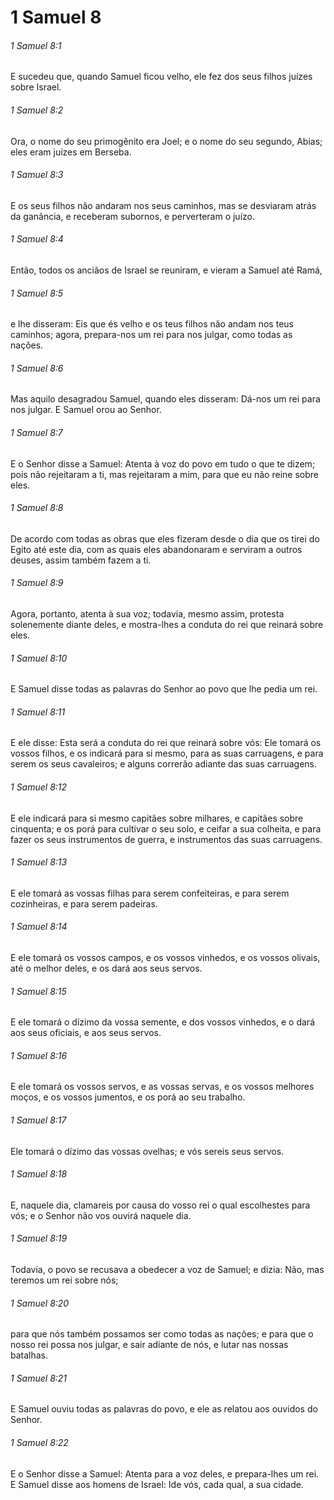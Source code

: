 # 1 Samuel 8

###### 1 Samuel 8:1

E sucedeu que, quando Samuel ficou velho, ele fez dos seus filhos juízes sobre Israel.

###### 1 Samuel 8:2

Ora, o nome do seu primogênito era Joel; e o nome do seu segundo, Abias; eles eram juízes em Berseba.

###### 1 Samuel 8:3

E os seus filhos não andaram nos seus caminhos, mas se desviaram atrás da ganância, e receberam subornos, e perverteram o juízo.

###### 1 Samuel 8:4

Então, todos os anciãos de Israel se reuniram, e vieram a Samuel até Ramá,

###### 1 Samuel 8:5

e lhe disseram: Eis que és velho e os teus filhos não andam nos teus caminhos; agora, prepara-nos um rei para nos julgar, como todas as nações.

###### 1 Samuel 8:6

Mas aquilo desagradou Samuel, quando eles disseram: Dá-nos um rei para nos julgar. E Samuel orou ao Senhor.

###### 1 Samuel 8:7

E o Senhor disse a Samuel: Atenta à voz do povo em tudo o que te dizem; pois não rejeitaram a ti, mas rejeitaram a mim, para que eu não reine sobre eles.

###### 1 Samuel 8:8

De acordo com todas as obras que eles fizeram desde o dia que os tirei do Egito até este dia, com as quais eles abandonaram e serviram a outros deuses, assim também fazem a ti.

###### 1 Samuel 8:9

Agora, portanto, atenta à sua voz; todavia, mesmo assim, protesta solenemente diante deles, e mostra-lhes a conduta do rei que reinará sobre eles.

###### 1 Samuel 8:10

E Samuel disse todas as palavras do Senhor ao povo que lhe pedia um rei.

###### 1 Samuel 8:11

E ele disse: Esta será a conduta do rei que reinará sobre vós: Ele tomará os vossos filhos, e os indicará para si mesmo, para as suas carruagens, e para serem os seus cavaleiros; e alguns correrão adiante das suas carruagens.

###### 1 Samuel 8:12

E ele indicará para si mesmo capitães sobre milhares, e capitães sobre cinquenta; e os porá para cultivar o seu solo, e ceifar a sua colheita, e para fazer os seus instrumentos de guerra, e instrumentos das suas carruagens.

###### 1 Samuel 8:13

E ele tomará as vossas filhas para serem confeiteiras, e para serem cozinheiras, e para serem padeiras.

###### 1 Samuel 8:14

E ele tomará os vossos campos, e os vossos vinhedos, e os vossos olivais, até o melhor deles, e os dará aos seus servos.

###### 1 Samuel 8:15

E ele tomará o dízimo da vossa semente, e dos vossos vinhedos, e o dará aos seus oficiais, e aos seus servos.

###### 1 Samuel 8:16

E ele tomará os vossos servos, e as vossas servas, e os vossos melhores moços, e os vossos jumentos, e os porá ao seu trabalho.

###### 1 Samuel 8:17

Ele tomará o dízimo das vossas ovelhas; e vós sereis seus servos.

###### 1 Samuel 8:18

E, naquele dia, clamareis por causa do vosso rei o qual escolhestes para vós; e o Senhor não vos ouvirá naquele dia.

###### 1 Samuel 8:19

Todavia, o povo se recusava a obedecer a voz de Samuel; e dizia: Não, mas teremos um rei sobre nós;

###### 1 Samuel 8:20

para que nós também possamos ser como todas as nações; e para que o nosso rei possa nos julgar, e sair adiante de nós, e lutar nas nossas batalhas.

###### 1 Samuel 8:21

E Samuel ouviu todas as palavras do povo, e ele as relatou aos ouvidos do Senhor.

###### 1 Samuel 8:22

E o Senhor disse a Samuel: Atenta para a voz deles, e prepara-lhes um rei. E Samuel disse aos homens de Israel: Ide vós, cada qual, a sua cidade.

